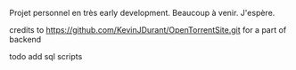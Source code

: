 Projet personnel en très early development. Beaucoup à venir. J'espère.

credits to https://github.com/KevinJDurant/OpenTorrentSite.git for a part of backend

todo add sql scripts